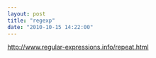 ```yaml
---
layout: post
title: "regexp"
date: "2010-10-15 14:22:00"
---
```

http://www.regular-expressions.info/repeat.html

